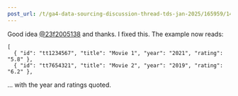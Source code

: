 ```yaml
---
post_url: /t/ga4-data-sourcing-discussion-thread-tds-jan-2025/165959/149
---
```

Good idea [@23f2005138](/u/23f2005138) and thanks. I fixed this. The example now reads:

```
[
  { "id": "tt1234567", "title": "Movie 1", "year": "2021", "rating": "5.8" },
  { "id": "tt7654321", "title": "Movie 2", "year": "2019", "rating": "6.2" },

```

… with the year and ratings quoted.